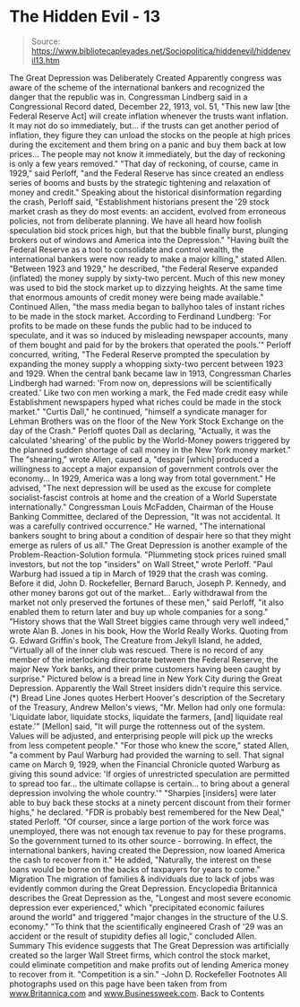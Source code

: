 # The Hidden Evil - 13

> Source: https://www.bibliotecapleyades.net/Sociopolitica/hiddenevil/hiddenevil13.htm

The Great Depression was Deliberately Created
Apparently congress was aware of the scheme of the international bankers and
recognized the danger that the republic was in.
Congressman Lindberg said in a Congressional
Record dated, December 22, 1913, vol. 51,
"This new law [the Federal Reserve Act] will
create inflation whenever the trusts want inflation. It may not do so
immediately, but... if the trusts can get another period of inflation,
they figure they can unload the stocks on the people at high prices
during the excitement and them bring on a panic and buy them back at low
prices... The people may not know it immediately, but the day of
reckoning is only a few years removed."
"That day of reckoning, of course, came in 1929," said Perloff, "and the
Federal Reserve has since created an endless series of booms and busts
by the strategic tightening and relaxation of money and credit."
Speaking about the historical disinformation
regarding the crash, Perloff said,
"Establishment historians present the '29
stock market crash as they do most events: an accident, evolved from
erroneous policies, not from deliberate planning. We have all heard how
foolish speculation bid stock prices high, but that the bubble finally
burst, plunging brokers out of windows and America into the Depression."
"Having built the Federal Reserve as a tool to consolidate and control
wealth, the international bankers were now ready to make a major
killing," stated Allen.
"Between 1923 and 1929," he described, "the
Federal Reserve expanded (inflated) the money supply by sixty-two
percent. Much of this new money was used to bid the stock market up to
dizzying heights. At the same time that enormous amounts of credit money
were being made available."
Continued Allen,
"the mass media began to ballyhoo tales of
instant riches to be made in the stock market. According to Ferdinand
Lundberg: 'For profits to be made on these funds the public had to be
induced to speculate, and it was so induced by misleading newspaper
accounts, many of them bought and paid for by the brokers that operated
the pools.'"
Perloff concurred, writing,
"The Federal Reserve prompted the
speculation by expanding the money supply a whopping sixty-two percent
between 1923 and 1929. When the central bank became law in 1913,
Congressman Charles Lindbergh had warned: 'From now on, depressions will
be scientifically created.' Like two con men working a mark, the Fed
made credit easy while Establishment newspapers hyped what riches could
be made in the stock market."
"Curtis Dall," he continued, "himself a
syndicate manager for Lehman Brothers was on the floor of the New York
Stock Exchange on the day of the Crash."
Perloff quotes Dall as declaring,
"Actually, it was the calculated 'shearing'
of the public by the World-Money powers triggered by the planned sudden
shortage of call money in the New York money market."
The "shearing," wrote Allen, caused a,
"despair [which] produced a willingness to
accept a major expansion of government controls over the economy... In
1929, America was a long way from total government."
He advised,
"The next depression will be used as the
excuse for complete socialist-fascist controls at home and the creation
of a World Superstate internationally."
Congressman Louis McFadden, Chairman of the
House Banking Committee, declared of the Depression,
"It was not accidental. It was a carefully
contrived occurrence."
He warned,
"The international bankers sought to bring
about a condition of despair here so that they might emerge as rulers of
us all."
The Great Depression is another example of the
Problem-Reaction-Solution formula.
"Plummeting stock prices ruined small
investors, but not the top "insiders" on Wall Street," wrote Perloff.
"Paul Warburg had issued a tip in March of
1929 that the crash was coming. Before it did, John D. Rockefeller,
Bernard Baruch, Joseph P. Kennedy, and other money barons got out of the
market... Early withdrawal from the market not only preserved the
fortunes of these men," said Perloff, "it also enabled them to return
later and buy up whole companies for a song."
"History shows that the Wall Street biggies came through very well
indeed," wrote Alan B. Jones in his book, How the World Really Works.
Quoting from G. Edward Griffin's book, The
Creature from Jekyll Island, he added,
"Virtually all of the inner club was
rescued. There is no record of any member of the interlocking
directorate between the Federal Reserve, the major New York banks, and
their prime customers having been caught by surprise."
Pictured below is a bread line in New York City
during the Great Depression. Apparently the Wall Street insiders didn't
require this service.(*)
Bread Line
Jones quotes Herbert Hoover's
description of the Secretary of the Treasury, Andrew Mellon's views,
"Mr. Mellon had only one formula: 'Liquidate
labor, liquidate stocks, liquidate the farmers, [and] liquidate real
estate.'" [Mellon] said, "It will purge the rottenness out of the
system. Values will be adjusted, and enterprising people will pick up
the wrecks from less competent people."
"For those who knew the score," stated Allen, "a comment by Paul Warburg
had provided the warning to sell. That signal came on March 9, 1929,
when the Financial Chronicle quoted Warburg as giving this sound advice:
'If orgies of unrestricted speculation are permitted to spread too
far... the ultimate collapse is certain... to bring about a general
depression involving the whole country.'"
"Sharpies [insiders] were later able to buy
back these stocks at a ninety percent discount from their former highs,"
he declared.
"FDR is probably best remembered for the New Deal," stated Perloff.
"Of courser, since a large portion of the
work force was unemployed, there was not enough tax revenue to pay for
these programs. So the government turned to its other source -
borrowing. In effect, the international bankers, having created the
Depression, now loaned America the cash to recover from it."
He added,
"Naturally, the interest on these loans
would be borne on the backs of taxpayers for years to come."
Migration
The migration of families & individuals due to lack of jobs was evidently
common during the Great Depression.
Encyclopedia Britannica describes the Great
Depression as the,
"Longest and most severe economic depression
ever experienced," which "precipitated economic failures around the
world" and triggered "major changes in the structure of the U.S.
economy."
"To think that the scientifically engineered
Crash of '29 was an accident or the result of stupidity defies all
logic," concluded Allen.
Summary
This evidence suggests that The Great Depression was artificially created so
the larger Wall Street firms, which control the stock market, could
eliminate competition and make profits out of lending America money to
recover from it.
"Competition is a sin."
-John D. Rockefeller
Footnotes
All photographs used on this page have been
taken from from www.Britannica.com and www.Businessweek.com.
Back to Contents
